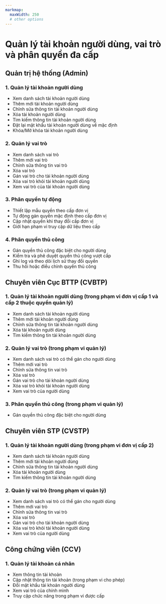 ```yaml
---
markmap:
  maxWidth: 250
  # other options
---
```

# Quản lý tài khoản người dùng, vai trò và phân quyền đa cấp

## Quản trị hệ thống (Admin)
  ### 1. Quản lý tài khoản người dùng
  - Xem danh sách tài khoản người dùng
  - Thêm mới tài khoản người dùng
  - Chỉnh sửa thông tin tài khoản người dùng
  - Xóa tài khoản người dùng
  - Tìm kiếm thông tin tài khoản người dùng
  - Đặt lại mật khẩu tài khoản người dùng về mặc định
  - Khóa/Mở khóa tài khoản người dùng
  
  ### 2. Quản lý vai trò
  - Xem danh sách vai trò
  - Thêm mới vai trò
  - Chỉnh sửa thông tin vai trò
  - Xóa vai trò
  - Gán vai trò cho tài khoản người dùng
  - Xóa vai trò khỏi tài khoản người dùng
  - Xem vai trò của tài khoản người dùng
  
  ### 3. Phân quyền tự động
  - Thiết lập mẫu quyền theo cấp đơn vị
  - Tự động gán quyền mặc định theo cấp đơn vị
  - Cập nhật quyền khi thay đổi cấp đơn vị
  - Giới hạn phạm vi truy cập dữ liệu theo cấp
  
  ### 4. Phân quyền thủ công
  - Gán quyền thủ công đặc biệt cho người dùng
  - Kiểm tra và phê duyệt quyền thủ công vượt cấp
  - Ghi log và theo dõi lịch sử thay đổi quyền
  - Thu hồi hoặc điều chỉnh quyền thủ công

## Chuyên viên Cục BTTP (CVBTP)
  ### 1. Quản lý tài khoản người dùng (trong phạm vi đơn vị cấp 1 và cấp 2 thuộc quyền quản lý)
  - Xem danh sách tài khoản người dùng
  - Thêm mới tài khoản người dùng
  - Chỉnh sửa thông tin tài khoản người dùng
  - Xóa tài khoản người dùng
  - Tìm kiếm thông tin tài khoản người dùng
  
  ### 2. Quản lý vai trò (trong phạm vi quản lý)
  - Xem danh sách vai trò có thể gán cho người dùng
  - Thêm mới vai trò
  - Chỉnh sửa thông tin vai trò
  - Xóa vai trò
  - Gán vai trò cho tài khoản người dùng
  - Xóa vai trò khỏi tài khoản người dùng
  - Xem vai trò của người dùng
  
  ### 3. Phân quyền thủ công (trong phạm vi quản lý)
  - Gán quyền thủ công đặc biệt cho người dùng

## Chuyên viên STP (CVSTP)
  ### 1. Quản lý tài khoản người dùng (trong phạm vi đơn vị cấp 2)
  - Xem danh sách tài khoản người dùng
  - Thêm mới tài khoản người dùng
  - Chỉnh sửa thông tin tài khoản người dùng
  - Xóa tài khoản người dùng
  - Tìm kiếm thông tin tài khoản người dùng
  
  ### 2. Quản lý vai trò (trong phạm vi quản lý)
  - Xem danh sách vai trò có thể gán cho người dùng
  - Thêm mới vai trò
  - Chỉnh sửa thông tin vai trò
  - Xóa vai trò
  - Gán vai trò cho tài khoản người dùng
  - Xóa vai trò khỏi tài khoản người dùng
  - Xem vai trò của người dùng

## Công chứng viên (CCV)
  ### 1. Quản lý tài khoản cá nhân
  - Xem thông tin tài khoản
  - Cập nhật thông tin tài khoản (trong phạm vi cho phép)
  - Đổi mật khẩu tài khoản người dùng
  - Xem vai trò của chính mình
  - Truy cập chức năng trong phạm vi được cấp
